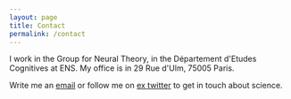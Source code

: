 ```yaml
---
layout: page
title: Contact
permalink: /contact
---
```


I work in the Group for Neural Theory, in the Département d'Etudes Cognitives at ENS. My office is in 29 Rue d'Ulm, 75005 Paris. 

Write me an [email](heike.c.stein@gmail.com) or follow me on [ex twitter](heikecstein) to get in touch about science. 
